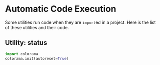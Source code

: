 # Automatic Code Execution
Some utilities run code when they are `import`ed in a project. Here is the list of these utilities and their code.
## Utility: status
```py
import colorama
colorama.init(autoreset=True)
```